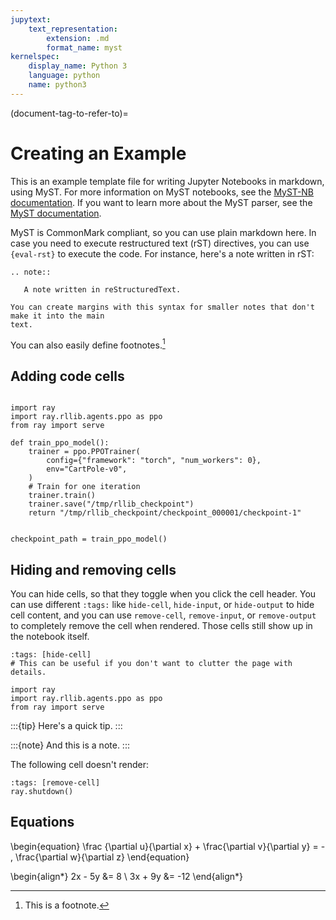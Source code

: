 ```yaml
---
jupytext:
    text_representation:
        extension: .md
        format_name: myst
kernelspec:
    display_name: Python 3
    language: python
    name: python3
---
```



(document-tag-to-refer-to)=

# Creating an Example

This is an example template file for writing Jupyter Notebooks in markdown, using MyST.
For more information on MyST notebooks, see the 
[MyST-NB documentation](https://myst-nb.readthedocs.io/en/latest/index.html).
If you want to learn more about the MyST parser, see the
[MyST documentation](https://myst-parser.readthedocs.io/en/latest/).

MyST is CommonMark compliant, so you can use plain markdown here.
In case you need to execute restructured text (rST) directives, you can use `{eval-rst}` to execute the code.
For instance, here's a note written in rST:

```{eval-rst}
.. note::

   A note written in reStructuredText.
```

```{margin}
You can create margins with this syntax for smaller notes that don't make it into the main
text.
```

You can also easily define footnotes.[^example]

[^example]: This is a footnote.

## Adding code cells


```{code-cell} python3

import ray
import ray.rllib.agents.ppo as ppo
from ray import serve

def train_ppo_model():
    trainer = ppo.PPOTrainer(
        config={"framework": "torch", "num_workers": 0},
        env="CartPole-v0",
    )
    # Train for one iteration
    trainer.train()
    trainer.save("/tmp/rllib_checkpoint")
    return "/tmp/rllib_checkpoint/checkpoint_000001/checkpoint-1"


checkpoint_path = train_ppo_model()
```


## Hiding and removing cells

You can hide cells, so that they toggle when you click the cell header.
You can use different `:tags:` like `hide-cell`, `hide-input`, or `hide-output` to hide cell content,
and you can use `remove-cell`, `remove-input`, or `remove-output` to completely remove the cell when rendered.
Those cells still show up in the notebook itself.

```{code-cell} python3
:tags: [hide-cell]
# This can be useful if you don't want to clutter the page with details.

import ray
import ray.rllib.agents.ppo as ppo
from ray import serve
```

:::{tip}
Here's a quick tip.
:::


:::{note}
And this is a note.
:::

The following cell doesn't render:

```{code-cell} python3
:tags: [remove-cell]
ray.shutdown()
```

## Equations

\begin{equation}
\frac {\partial u}{\partial x} + \frac{\partial v}{\partial y} = - \, \frac{\partial w}{\partial z}
\end{equation}

\begin{align*}
2x - 5y &=  8 \\
3x + 9y &=  -12
\end{align*}

